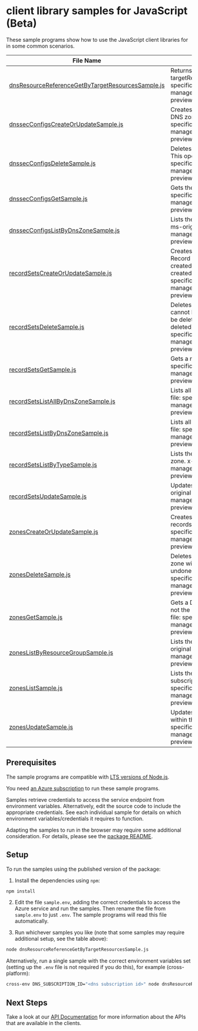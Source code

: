# client library samples for JavaScript (Beta)

These sample programs show how to use the JavaScript client libraries for in some common scenarios.

| **File Name**                                                                                       | **Description**                                                                                                                                                                                                                                                                                       |
| --------------------------------------------------------------------------------------------------- | ----------------------------------------------------------------------------------------------------------------------------------------------------------------------------------------------------------------------------------------------------------------------------------------------------- |
| [dnsResourceReferenceGetByTargetResourcesSample.js][dnsresourcereferencegetbytargetresourcessample] | Returns the DNS records specified by the referencing targetResourceIds. x-ms-original-file: specification/dns/resource-manager/Microsoft.Network/preview/2023-07-01-preview/examples/GetDnsResourceReference.json                                                                                     |
| [dnssecConfigsCreateOrUpdateSample.js][dnssecconfigscreateorupdatesample]                           | Creates or updates the DNSSEC configuration on a DNS zone. x-ms-original-file: specification/dns/resource-manager/Microsoft.Network/preview/2023-07-01-preview/examples/CreateOrUpdateDnssecConfig.json                                                                                               |
| [dnssecConfigsDeleteSample.js][dnssecconfigsdeletesample]                                           | Deletes the DNSSEC configuration on a DNS zone. This operation cannot be undone. x-ms-original-file: specification/dns/resource-manager/Microsoft.Network/preview/2023-07-01-preview/examples/DeleteDnssecConfig.json                                                                                 |
| [dnssecConfigsGetSample.js][dnssecconfigsgetsample]                                                 | Gets the DNSSEC configuration. x-ms-original-file: specification/dns/resource-manager/Microsoft.Network/preview/2023-07-01-preview/examples/GetDnssecConfig.json                                                                                                                                      |
| [dnssecConfigsListByDnsZoneSample.js][dnssecconfigslistbydnszonesample]                             | Lists the DNSSEC configurations in a DNS zone. x-ms-original-file: specification/dns/resource-manager/Microsoft.Network/preview/2023-07-01-preview/examples/ListDnssecConfigsByZone.json                                                                                                              |
| [recordSetsCreateOrUpdateSample.js][recordsetscreateorupdatesample]                                 | Creates or updates a record set within a DNS zone. Record sets of type SOA can be updated but not created (they are created when the DNS zone is created). x-ms-original-file: specification/dns/resource-manager/Microsoft.Network/preview/2023-07-01-preview/examples/CreateOrUpdateARecordset.json |
| [recordSetsDeleteSample.js][recordsetsdeletesample]                                                 | Deletes a record set from a DNS zone. This operation cannot be undone. Record sets of type SOA cannot be deleted (they are deleted when the DNS zone is deleted). x-ms-original-file: specification/dns/resource-manager/Microsoft.Network/preview/2023-07-01-preview/examples/DeleteARecordset.json  |
| [recordSetsGetSample.js][recordsetsgetsample]                                                       | Gets a record set. x-ms-original-file: specification/dns/resource-manager/Microsoft.Network/preview/2023-07-01-preview/examples/GetARecordset.json                                                                                                                                                    |
| [recordSetsListAllByDnsZoneSample.js][recordsetslistallbydnszonesample]                             | Lists all record sets in a DNS zone. x-ms-original-file: specification/dns/resource-manager/Microsoft.Network/preview/2023-07-01-preview/examples/ListRecordSetsByZone.json                                                                                                                           |
| [recordSetsListByDnsZoneSample.js][recordsetslistbydnszonesample]                                   | Lists all record sets in a DNS zone. x-ms-original-file: specification/dns/resource-manager/Microsoft.Network/preview/2023-07-01-preview/examples/ListRecordSetsByZone.json                                                                                                                           |
| [recordSetsListByTypeSample.js][recordsetslistbytypesample]                                         | Lists the record sets of a specified type in a DNS zone. x-ms-original-file: specification/dns/resource-manager/Microsoft.Network/preview/2023-07-01-preview/examples/ListARecordset.json                                                                                                             |
| [recordSetsUpdateSample.js][recordsetsupdatesample]                                                 | Updates a record set within a DNS zone. x-ms-original-file: specification/dns/resource-manager/Microsoft.Network/preview/2023-07-01-preview/examples/PatchARecordset.json                                                                                                                             |
| [zonesCreateOrUpdateSample.js][zonescreateorupdatesample]                                           | Creates or updates a DNS zone. Does not modify DNS records within the zone. x-ms-original-file: specification/dns/resource-manager/Microsoft.Network/preview/2023-07-01-preview/examples/CreateOrUpdateZone.json                                                                                      |
| [zonesDeleteSample.js][zonesdeletesample]                                                           | Deletes a DNS zone. WARNING: All DNS records in the zone will also be deleted. This operation cannot be undone. x-ms-original-file: specification/dns/resource-manager/Microsoft.Network/preview/2023-07-01-preview/examples/DeleteZone.json                                                          |
| [zonesGetSample.js][zonesgetsample]                                                                 | Gets a DNS zone. Retrieves the zone properties, but not the record sets within the zone. x-ms-original-file: specification/dns/resource-manager/Microsoft.Network/preview/2023-07-01-preview/examples/GetZone.json                                                                                    |
| [zonesListByResourceGroupSample.js][zoneslistbyresourcegroupsample]                                 | Lists the DNS zones within a resource group. x-ms-original-file: specification/dns/resource-manager/Microsoft.Network/preview/2023-07-01-preview/examples/ListZonesByResourceGroup.json                                                                                                               |
| [zonesListSample.js][zoneslistsample]                                                               | Lists the DNS zones in all resource groups in a subscription. x-ms-original-file: specification/dns/resource-manager/Microsoft.Network/preview/2023-07-01-preview/examples/ListZonesBySubscription.json                                                                                               |
| [zonesUpdateSample.js][zonesupdatesample]                                                           | Updates a DNS zone. Does not modify DNS records within the zone. x-ms-original-file: specification/dns/resource-manager/Microsoft.Network/preview/2023-07-01-preview/examples/PatchZone.json                                                                                                          |

## Prerequisites

The sample programs are compatible with [LTS versions of Node.js](https://github.com/nodejs/release#release-schedule).

You need [an Azure subscription][freesub] to run these sample programs.

Samples retrieve credentials to access the service endpoint from environment variables. Alternatively, edit the source code to include the appropriate credentials. See each individual sample for details on which environment variables/credentials it requires to function.

Adapting the samples to run in the browser may require some additional consideration. For details, please see the [package README][package].

## Setup

To run the samples using the published version of the package:

1. Install the dependencies using `npm`:

```bash
npm install
```

2. Edit the file `sample.env`, adding the correct credentials to access the Azure service and run the samples. Then rename the file from `sample.env` to just `.env`. The sample programs will read this file automatically.

3. Run whichever samples you like (note that some samples may require additional setup, see the table above):

```bash
node dnsResourceReferenceGetByTargetResourcesSample.js
```

Alternatively, run a single sample with the correct environment variables set (setting up the `.env` file is not required if you do this), for example (cross-platform):

```bash
cross-env DNS_SUBSCRIPTION_ID="<dns subscription id>" node dnsResourceReferenceGetByTargetResourcesSample.js
```

## Next Steps

Take a look at our [API Documentation][apiref] for more information about the APIs that are available in the clients.

[dnsresourcereferencegetbytargetresourcessample]: https://github.com/Azure/azure-sdk-for-js/blob/main/sdk/dns/arm-dns/samples/v5-beta/javascript/dnsResourceReferenceGetByTargetResourcesSample.js
[dnssecconfigscreateorupdatesample]: https://github.com/Azure/azure-sdk-for-js/blob/main/sdk/dns/arm-dns/samples/v5-beta/javascript/dnssecConfigsCreateOrUpdateSample.js
[dnssecconfigsdeletesample]: https://github.com/Azure/azure-sdk-for-js/blob/main/sdk/dns/arm-dns/samples/v5-beta/javascript/dnssecConfigsDeleteSample.js
[dnssecconfigsgetsample]: https://github.com/Azure/azure-sdk-for-js/blob/main/sdk/dns/arm-dns/samples/v5-beta/javascript/dnssecConfigsGetSample.js
[dnssecconfigslistbydnszonesample]: https://github.com/Azure/azure-sdk-for-js/blob/main/sdk/dns/arm-dns/samples/v5-beta/javascript/dnssecConfigsListByDnsZoneSample.js
[recordsetscreateorupdatesample]: https://github.com/Azure/azure-sdk-for-js/blob/main/sdk/dns/arm-dns/samples/v5-beta/javascript/recordSetsCreateOrUpdateSample.js
[recordsetsdeletesample]: https://github.com/Azure/azure-sdk-for-js/blob/main/sdk/dns/arm-dns/samples/v5-beta/javascript/recordSetsDeleteSample.js
[recordsetsgetsample]: https://github.com/Azure/azure-sdk-for-js/blob/main/sdk/dns/arm-dns/samples/v5-beta/javascript/recordSetsGetSample.js
[recordsetslistallbydnszonesample]: https://github.com/Azure/azure-sdk-for-js/blob/main/sdk/dns/arm-dns/samples/v5-beta/javascript/recordSetsListAllByDnsZoneSample.js
[recordsetslistbydnszonesample]: https://github.com/Azure/azure-sdk-for-js/blob/main/sdk/dns/arm-dns/samples/v5-beta/javascript/recordSetsListByDnsZoneSample.js
[recordsetslistbytypesample]: https://github.com/Azure/azure-sdk-for-js/blob/main/sdk/dns/arm-dns/samples/v5-beta/javascript/recordSetsListByTypeSample.js
[recordsetsupdatesample]: https://github.com/Azure/azure-sdk-for-js/blob/main/sdk/dns/arm-dns/samples/v5-beta/javascript/recordSetsUpdateSample.js
[zonescreateorupdatesample]: https://github.com/Azure/azure-sdk-for-js/blob/main/sdk/dns/arm-dns/samples/v5-beta/javascript/zonesCreateOrUpdateSample.js
[zonesdeletesample]: https://github.com/Azure/azure-sdk-for-js/blob/main/sdk/dns/arm-dns/samples/v5-beta/javascript/zonesDeleteSample.js
[zonesgetsample]: https://github.com/Azure/azure-sdk-for-js/blob/main/sdk/dns/arm-dns/samples/v5-beta/javascript/zonesGetSample.js
[zoneslistbyresourcegroupsample]: https://github.com/Azure/azure-sdk-for-js/blob/main/sdk/dns/arm-dns/samples/v5-beta/javascript/zonesListByResourceGroupSample.js
[zoneslistsample]: https://github.com/Azure/azure-sdk-for-js/blob/main/sdk/dns/arm-dns/samples/v5-beta/javascript/zonesListSample.js
[zonesupdatesample]: https://github.com/Azure/azure-sdk-for-js/blob/main/sdk/dns/arm-dns/samples/v5-beta/javascript/zonesUpdateSample.js
[apiref]: https://learn.microsoft.com/javascript/api/@azure/arm-dns?view=azure-node-preview
[freesub]: https://azure.microsoft.com/free/
[package]: https://github.com/Azure/azure-sdk-for-js/tree/main/sdk/dns/arm-dns/README.md

